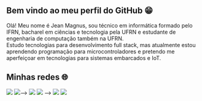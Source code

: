 ## Bem vindo ao meu perfil do GitHub 😁

  Olá! Meu nome é Jean Magnus, sou técnico em informática formado pelo IFRN, bacharel em ciências e tecnologia pela UFRN e estudante de engenharia de computação também na UFRN. <br>
  Estudo tecnologias para desenvolvimento full stack, mas atualmente estou aprendendo programação para microcontroladores e pretendo me aperfeiçoar em tecnologias para sistemas embarcados e IoT. <br>

## Minhas redes 🌐

<div> 
  <a href="https://www.youtube.com/@magnus1484" target="_blank"><img src="https://img.shields.io/badge/YouTube-FF0000?style=for-the-badge&logo=youtube&logoColor=white" target="_blank"></a>
 <!--> <a href="" target="_blank"><img src="https://img.shields.io/badge/-Instagram-%23E4405F?style=for-the-badge&logo=instagram&logoColor=white" target="_blank"></a>-->
 	<a href="https://www.twitch.tv/jeanmagnus" target="_blank"><img src="https://img.shields.io/badge/Twitch-9146FF?style=for-the-badge&logo=twitch&logoColor=white" target="_blank"></a>
  <!--><a href="" target="_blank"><img src="https://img.shields.io/badge/Discord-7289DA?style=for-the-badge&logo=discord&logoColor=white" target="_blank"></a> -->
  <a href ="mailto:jeanjr.0019@gmail.com"><img src="https://img.shields.io/badge/-Gmail-%23333?style=for-the-badge&logo=gmail&logoColor=white" target="_blank"></a>
  <a href="https://www.linkedin.com/in/jean-magnus-b11562163/" target="_blank"><img src="https://img.shields.io/badge/-LinkedIn-%230077B5?style=for-the-badge&logo=linkedin&logoColor=white" target="_blank"></a> 
  
</div>


